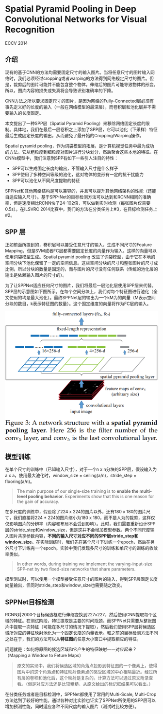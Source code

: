 # Spatial Pyramid Pooling in Deep Convolutional Networks for Visual Recognition

ECCV 2014

## 介绍

现有的基于CNN的方法均需要固定尺寸的输入图片。当将任意尺寸的图片输入网络时，我们必须经过cropping或者warping的方法得到网络规定尺寸的图片。但是，裁剪后的图片可能并不能包含整个物体，伸缩后的图片可能导致物体的形变。所以，图片内容的损失或失真将会导致识别准确率的下降。

CNN方法之所以要求固定尺寸的图片，是因为网络的Fully-Connected层必须有事先定义好的长度的输入（一般在网络模型的最深层），而卷积层和池化层并不需要输入的长度固定。

本文提出了一种SPP层（Spatial Pyramid Pooling）来移除网络固定长度的限制。具体地，我们在最后一层卷积之上添加了SPP层，它可以池化（下采样）特征最后生成固定长度的输出，从而避免了最开始的Cropping/Warping操作。

Spatial pyramid pooling，作为词袋模型的拓展，是计算机视觉任务中最为成功的方法。它从粗粒度到细粒度对图片进行分块划分，然后聚合这些本地的特征。在CNNs模型中，我们注意到SPP有如下一些引人注目的特性：
- SPP可以生成固定长度的输出，不管输入尺寸是什么样子
- SPP使用了多种空间等级的池化，这对物体的变形有一定的抗干扰能力
- SPP可以池化从不同尺度提取的特征

SPPNet和其他网络结构是可以兼容的，并且可以提升其他网络架构的性能（还能自适应输入尺寸）。基于SPP-Net的目标检测方法可以达到和RCNN相同的准确率，但是速度相比RCNN快了24-102倍，可以做到实时检测（每张图片仅需要0.5s）。在ILSVRC 2014比赛中，我们的方法在分类任务上#3，在目标检测任务上#2。

## SPP 层

正如前面所提到的，卷积层可以接受任意尺寸的输入，生成不同尺寸的Feature Mapping，但是SVM或者FC层都需要固定长度的向量作为输入。这样的向量可以使用词袋模型生成。Spatial pyramid pooling 改进了词袋模型，由于它在本地的空间分块下池化保留了一定的空间信息。这些空间分块的尺寸和整张图片的尺寸成比例，所以分块的数量是固定的，而与图片的尺寸没有任何联系（传统的池化层的输出是依赖输入图片的尺寸的）。

为了让SPPNet适应任何尺寸的图片，我们将最后一层池化层使用SPP层来代替。SPP层的示意图如下图所示。在每个空间分块上，我们对每个特征图进行池化（全文使用的均是最大池化）。最终SPPNet层的输出为一个kM为的向量（M表示空间分块的数目，k表示特征图的数量）。这个固定维度的向量将作为FC层的输入。

![a Spatial Pyramid Mapping Layer](tools/sppnet-1.png)

## 模型训练

在单个尺寸的训练中（已知输入尺寸），对于一个n x n分块的SPP层，假设输入为 a x a，使用最大池化时，window_size = ceiling(a/n)，stride_step = flooring(a/n)。

> The main purpose of our single-size training is to **enable the multi-level pooling behavior**. Experiments show that this is one reason for the gain of accuracy.

在多尺度的训练中，假设除了224 x 224的图片以外，还有180 x 180的图片尺寸，我们直接将224 * 224的图片缩小为180 x 180，而不是人为的裁剪，这样仅仅影响图片的分辨率（内容和布局不会受到影响）。此时，我们需要重新设计SPP层的stride_step和window_size，但是这并不会增加模型参数。两个不同尺度输入图片共享参数内容，**不同的输入尺寸对应不同的SPP层stride_step和window_size**。在实际训练时，我们先在某个尺寸下训练一个epoch，然后在另外尺寸下训练完一个epoch。实验中我们发现多尺寸的训练和单尺寸的训练的收敛率类似。

>  In other words, during training we implement the varying-input-size SPP-net by two fixed-size networks that share parameters.

模型测试时，可以使用一个模型接受任意尺寸的图片的输入，得到SPP层固定长度向量输出，但同时stride_step和window_size也需要随之改变。

## SPPNet目标检测

RCNN对2000个目标候选框进行伸缩变换到227x227，然后使用CNN提取每个区域的特征。在测试阶段，特征提取是主要的时间瓶颈。而SPPNet只需要从整张图片中提取一次特征（可能在多尺寸的情况下提取），然后我们使用SPP层将候选区域所对应的特征映射池化为一个固定长度的向量表示。和之前的目标检测方法不同之处在于，我们的方法可以从**特征图**的任意大小窗口中提取相应的特征。

问题就是：如何将原图的候选区域和它产生的特征映射一一对应起来？（Mapping a Window to Feture Maps）

> 原文的实现中，我们将候选区域的角落点投影到特征图的一个像素上，使得图片中的这个角落点和特征映射像素点的感受区域的中心相隔最近。经过所有层的卷积和池化后，这个映射是复杂的。计算方法可以通过原文附录查看。（但是对应方法还是比较粗糙，从原文给出的标记框结果可以看出。）

在分类任务或者是目标检测中，SPPNet都使用了常用的Multi-Scale, Multi-Crop方法达到了较好的性能。通过各种对比实验也证实了SPPNet所使用的SPP层可以增加预测性能，同时适应各种不同尺度的输入图片（测试时比较方便）。

